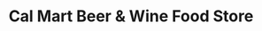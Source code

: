 ---
title: "Cal Mart Beer & Wine Food Store"
url: /los-angeles/cal-mart-beer-und-wine-food-store/
shop: Supermarkt
---